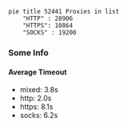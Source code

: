 
```mermaid
pie title 52441 Proxies in list
    "HTTP" : 28906
    "HTTPS": 10864
    "SOCKS" : 19200
```

### Some Info
#### Average Timeout

- mixed: 3.8s
- http: 2.0s
- https: 8.1s
- socks: 6.2s